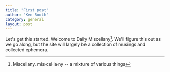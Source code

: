 ```yaml
---
title: "First post"
author: "Ken Booth"
category: general
layout: post
---
```


Let's get this started. Welcome to Daily Miscellany[^1]. We'll figure this out as we go along, but the site will largely be a collection of musings and collected ephemera.

[^1]: Miscellany. mis·​cel·​la·​ny -- a mixture of various things
